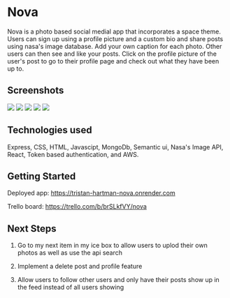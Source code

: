 # Nova

Nova is a photo based social medial app that incorporates a space theme. Users can sign up using a profile picture and a custom bio and share posts using nasa's image database. Add your own caption for each photo. Other users can then see and like your posts. Click on the profile picture of the user's post to go to their profile page and check out what they have been up to.

## Screenshots
<img src="https://i.imgur.com/0P1oXkh.jpg">
<img src="https://i.imgur.com/CZcCMqD.jpg">
<img src="https://i.imgur.com/YftLnUm.jpg">
<img src="https://imgur.com/UNjyB4B">
<img src="https://i.imgur.com/j3NNlKJ.jpg">

## Technologies used 
Express, CSS, HTML, Javascipt, MongoDb, Semantic ui, Nasa's Image API, React, Token based authentication, and AWS.

## Getting Started
Deployed app: https://tristan-hartman-nova.onrender.com


Trello board:
https://trello.com/b/brSLkfVY/nova


## Next Steps 
1. Go to my next item in my ice box to allow users to uplod their own photos as well as use the api search

2. Implement a delete post and profile feature

3. Allow users to follow other users and only have their posts show up in the feed instead of all users showing 